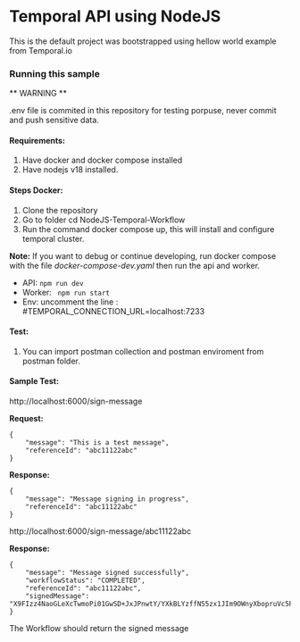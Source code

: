 # Temporal API using NodeJS

This is the default project was bootstrapped using hellow world example from Temporal.io

### Running this sample

** WARNING **

.env file is commited in this repository for testing porpuse, never commit and push sensitive data.

#### Requirements:

1. Have docker and docker compose installed
2. Have nodejs v18 installed.

#### Steps Docker: 

1. Clone the repository
2. Go to folder cd NodeJS-Temporal-Workflow
3. Run the command docker compose up, this will install and configure temporal cluster.

**Note:** 
 If you want to debug or continue developing, run docker compose with the file *docker-compose-dev.yaml* then run the api and worker.
 
- API:  ``` npm run dev ``` 
- Worker: ``` npm run start```
- Env: uncomment the line : #TEMPORAL_CONNECTION_URL=localhost:7233

#### Test:

1. You can import postman collection and postman enviroment from postman folder.


#### Sample Test:

http://localhost:6000/sign-message

**Request:**

```
{
    "message": "This is a test message",
    "referenceId": "abc11122abc"
}

```

**Response:**

```
{
    "message": "Message signing in progress",
    "referenceId": "abc11122abc"
}

```

http://localhost:6000/sign-message/abc11122abc



**Response:**

```
{
    "message": "Message signed successfully",
    "workflowStatus": "COMPLETED",
    "referenceId": "abc11122abc",
    "signedMessage": "X9FIzz4NaoGLeXcTwmoPi01GwSD+JxJPnwtY/YXkBLYzffN55zx1JIm9OWnyXbopruVc5P5HaXfrB2SfCdq06BN8suIvn7ajaMXqz6/9PO67w1J+ahPZ1sgJPvGyyc+X6mrMluK0HdTcwwkBSZAqi4ZCTxEwtCJ2oSK7onrGKNxJEjXToIXzbcmRyuNODVReF0eMku5yc8y9podPZ6buMP2XQhYnPmeOwQDqO38zEv96ff5R1MWDJKt42riuN3HsWQKZQ6JA34LelLQRuJ7OeExpMRz6aNILQ/14nTVkXCfLZ8Qw5m866+T3ktFveCKGrieTPPeVg6Us7Cj9n6ls1Q=="
}
```



The Workflow should return the signed message